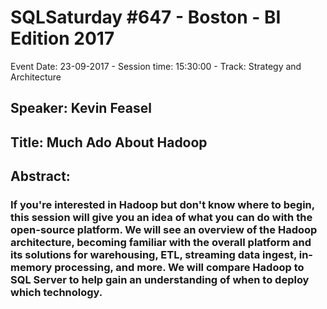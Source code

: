 # SQLSaturday #647 - Boston - BI Edition 2017
Event Date: 23-09-2017 - Session time: 15:30:00 - Track: Strategy and Architecture
## Speaker: Kevin Feasel
## Title: Much Ado About Hadoop
## Abstract:
### If you're interested in Hadoop but don't know where to begin, this session will give you an idea of what you can do with the open-source platform.  We will see an overview of the Hadoop architecture, becoming familiar with the overall platform and its solutions for warehousing, ETL, streaming data ingest, in-memory processing, and more.  We will compare Hadoop to SQL Server to help gain an understanding of when to deploy which technology.
